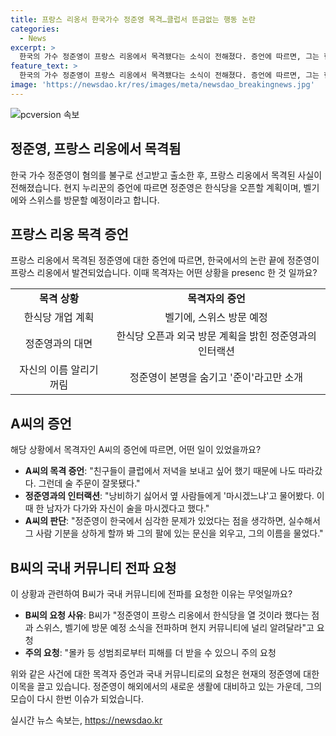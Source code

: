 ```yaml
---
title: 프랑스 리옹서 한국가수 정준영 목격…클럽서 뜬금없는 행동 논란
categories:
  - News
excerpt: >
  한국의 가수 정준영이 프랑스 리옹에서 목격됐다는 소식이 전해졌다. 증언에 따르면, 그는 현지에서 여러 외국어에 능숙하며, 한식당을 열고 스위스와 벨기에를 방문할 계획이었다. 그러나, 정준영은 2019년 성범죄로 징역 5년을 선고받았고, 지난 3월 출소한 상태이다. 목격자는 그가 여자를 꼬시고 있다는 것을 발견하고, 그를 조심하라고 경고하고 싶다고 말했다. 또한, 그의 사진과 현재 상황을 널리 알리며 주의를 당부했다.
feature_text: >
  한국의 가수 정준영이 프랑스 리옹에서 목격됐다는 소식이 전해졌다. 증언에 따르면, 그는 현지에서 여러 외국어에 능숙하며, 한식당을 열고 스위스와 벨기에를 방문할 계획이었다. 그러나, 정준영은 2019년 성범죄로 징역 5년을 선고받았고, 지난 3월 출소한 상태이다. 목격자는 그가 여자를 꼬시고 있다는 것을 발견하고, 그를 조심하라고 경고하고 싶다고 말했다. 또한, 그의 사진과 현재 상황을 널리 알리며 주의를 당부했다.
image: 'https://newsdao.kr/res/images/meta/newsdao_breakingnews.jpg'
---
```


<p><img src="https://newsdao.kr/res/images/meta/newsdao_breakingnews.jpg" alt="pcversion 속보" /></p>

<h2 data-ke-size="size26">정준영, 프랑스 리옹에서 목격됨</h2>

<p data-ke-size="size16">한국 가수 정준영이 혐의를 불구로 선고받고 출소한 후, 프랑스 리옹에서 목격된 사실이 전해졌습니다. 현지 누리꾼의 증언에 따르면 정준영은 한식당을 오픈할 계획이며, 벨기에와 스위스를 방문할 예정이라고 합니다.</p>

<h2 data-ke-size="size26">프랑스 리옹 목격 증언</h2>

<p data-ke-size="size16">프랑스 리옹에서 목격된 정준영에 대한 증언에 따르면, 한국에서의 논란 끝에 정준영이 프랑스 리옹에서 발견되었습니다. 이때 목격자는 어떤 상황을 presenc 한 것 일까요?</p>

<table>
  <tr>
    <td style="text-align: center; height: 17px;"><b>목격 상황</b></td>
    <td style="text-align: center; height: 17px;"><b>목격자의 증언</b></td>
  </tr>
  <tr>
    <td style="text-align: center; height: 17px;">한식당 개업 계획</td>
    <td style="text-align: center; height: 17px;">벨기에, 스위스 방문 예정</td>
  </tr>
  <tr>
    <td style="text-align: center; height: 17px;">정준영과의 대면</td>
    <td style="text-align: center; height: 17px;">한식당 오픈과 외국 방문 계획을 밝힌 정준영과의 인터랙션</td>
  </tr>
  <tr>
    <td style="text-align: center; height: 17px;">자신의 이름 알리기 꺼림</td>
    <td style="text-align: center; height: 17px;">정준영이 본명을 숨기고 '준이'라고만 소개</td>
  </tr>
</table>

<h2 data-ke-size="size26">A씨의 증언</h2>

<p data-ke-size="size16">해당 상황에서 목격자인 A씨의 증언에 따르면, 어떤 일이 있었을까요?</p>

<ul>
  <li><b>A씨의 목격 증언</b>: "친구들이 클럽에서 저녁을 보내고 싶어 했기 때문에 나도 따라갔다. 그런데 술 주문이 잘못됐다."</li>
  <li><b>정준영과의 인터랙션</b>: "낭비하기 싫어서 옆 사람들에게 '마시겠느냐'고 물어봤다. 이때 한 남자가 다가와 자신이 술을 마시겠다고 했다."</li>
  <li><b>A씨의 판단</b>: "정준영이 한국에서 심각한 문제가 있었다는 점을 생각하면, 실수해서 그 사람 기분을 상하게 할까 봐 그의 팔에 있는 문신을 외우고, 그의 이름을 물었다."</li>
</ul>

<h2 data-ke-size="size26">B씨의 국내 커뮤니티 전파 요청</h2>

<p data-ke-size="size16">이 상황과 관련하여 B씨가 국내 커뮤니티에 전파를 요청한 이유는 무엇일까요?</p>

<ul>
  <li><b>B씨의 요청 사유</b>: B씨가 "정준영이 프랑스 리옹에서 한식당을 열 것이라 했다는 점과 스위스, 벨기에 방문 예정 소식을 전파하며 현지 커뮤니티에 널리 알려달라"고 요청</li>
  <li><b>주의 요청</b>: "몰카 등 성범죄로부터 피해를 더 받을 수 있으니 주의 요청</li>
</ul>

<p data-ke-size="size16">위와 같은 사건에 대한 목격자 증언과 국내 커뮤니티로의 요청은 현재의 정준영에 대한 이목을 끌고 있습니다. 정준영이 해외에서의 새로운 생활에 대비하고 있는 가운데, 그의 모습이 다시 한번 이슈가 되었습니다.</p>
실시간 뉴스 속보는, <a href="https://newsdao.kr" rel="dofollow">https://newsdao.kr</a>


